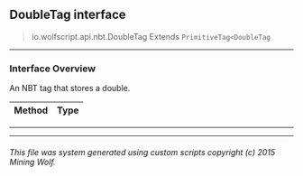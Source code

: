 ## DoubleTag __interface__

>io.wolfscript.api.nbt.DoubleTag
>Extends `PrimitiveTag<DoubleTag`

---

### Interface Overview

An NBT tag that stores a double.

Method | Type   
--- | :--- 



---

---


###### This file was system generated using custom scripts copyright (c) 2015 Mining Wolf.
	

